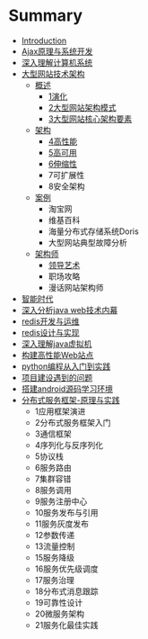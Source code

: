 # Summary

* [Introduction](README.md)
* [Ajax原理与系统开发](ajax-ylyxtkf.md)
* [深入理解计算机系统](shen-ru-li-jie-ji-suan-ji-xi-tong.md)
* [大型网站技术架构](daxingwangzhanjiagou.md)
  * [概述](daxingwangzhanjiagou/gai-shu.md)
    * [1演化](daxingwangzhanjiagou/gai-shu/1yan-hua.md)
    * [2大型网站架构模式](daxingwangzhanjiagou/gai-shu/2da-xing-wang-zhan-jia-gou-mo-shi.md)
    * [3大型网站核心架构要素](daxingwangzhanjiagou/gai-shu/3da-xing-wang-zhan-he-xin-jia-gou-yao-su.md)
  * [架构](daxingwangzhanjiagou/jia-gou.md)
    * [4高性能](daxingwangzhanjiagou/jia-gou/4gao-xing-neng.md)
    * [5高可用](daxingwangzhanjiagou/jia-gou/5gao-ke-yong.md)
    * [6伸缩性](daxingwangzhanjiagou/jia-gou/6shen-suo-xing.md)
    * 7可扩展性
    * 8安全架构
  * [案例](daxingwangzhanjiagou/an-li.md)
    * 淘宝网
    * 维基百科
    * 海量分布式存储系统Doris
    * 大型网站典型故障分析
  * [架构师](daxingwangzhanjiagou/jia-gou-shi.md)
    * [领导艺术](daxingwangzhanjiagou/jia-gou-shi/ling-dao-yi-zhu.md)
    * 职场攻略
    * 漫话网站架构师
* [智能时代](zhi-neng-shi-dai.md)
* [深入分析java web技术内幕](shen-ru-fen-xi-java-web-ji-zhu-nei-mu.md)
* [redis开发与运维](rediskai-fa-yu-yun-wei.md)
* [redis设计与实现](redisshe-ji-yu-shi-xian.md)
* [深入理解java虚拟机](shen-ru-li-jie-java-xu-ni-ji.md)
* [构建高性能Web站点](gou-jian-gao-xing-neng-web-zhan-dian.md)
* [python编程从入门到实践](pythonbian-cheng-cong-ru-men-dao-shi-jian.md)
* [项目建设遇到的问题](xiang-mu-jian-she-yu-dao-de-wen-ti.md)
* [搭建android源码学习环境](da-jian-android-yuan-ma-xue-xi-huan-jing.md)
* [分布式服务框架-原理与实践](fen-bu-shi-fu-wu-kuang-67b6-yuan-li-yu-shi-jian.md)
  * 1应用框架演进
  * 2分布式服务框架入门
  * 3通信框架
  * 4序列化与反序列化
  * 5协议栈
  * 6服务路由
  * 7集群容错
  * 8服务调用
  * 9服务注册中心
  * 10服务发布与引用
  * 11服务灰度发布
  * 12参数传递
  * 13流量控制
  * 15服务降级
  * 16服务优先级调度
  * 17服务治理
  * 18分布式消息跟踪
  * 19可靠性设计
  * 20微服务架构
  * 21服务化最佳实践

